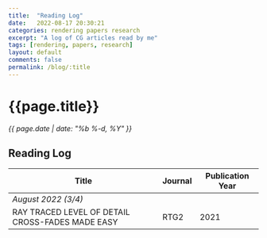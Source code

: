 ```yaml
---
title:  "Reading Log"
date:   2022-08-17 20:30:21
categories: rendering papers research
excerpt: "A log of CG articles read by me"
tags: [rendering, papers, research]
layout: default
comments: false
permalink: /blog/:title
---
```


# {{page.title}}
      
<time datetime="{{ page.date | date_to_xmlschema }}">
  <em>{{ page.date | date: "%b %-d, %Y" }}</em>
</time>                      
                 
## Reading Log

<div style="text-align: justify; font-style: italic;">

| Title                  |    Journal         |   Publication Year    |   
| ---------------------- | ------------------ |  ------------------   |
| *August 2022 (3/4)*    |                    |                       |
|     RAY TRACED LEVEL OF DETAIL CROSS-FADES MADE EASY       |  RTG2      | 2021

</div>
         